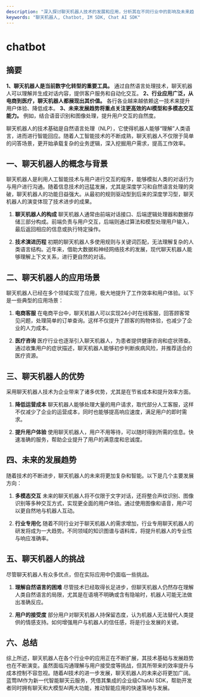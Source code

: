 ```yaml
---
description: "深入探讨聊天机器人技术的发展和应用，分析其在不同行业中的影响及未来趋势。"
keywords: "聊天机器人, Chatbot, IM SDK, Chat AI SDK"
---
```

# chatbot

## 摘要

**1、聊天机器人是当前数字化转型的重要工具。** 通过自然语言处理技术，聊天机器人可以理解并生成对话内容，提供客户服务和自动化交互。 **2、行业应用广泛，从电商到医疗，聊天机器人都展现出其价值。** 各行各业越来越依赖这一技术来提升用户体验、降低成本。 **3、未来发展趋势将重点关注更高效的AI模型和多模态交互能力。** 例如，结合语音识别和图像处理，提升用户交互的自然度。

聊天机器人的技术基础是自然语言处理（NLP），它使得机器人能够“理解”人类语言，进而进行智能回应。随着人工智能技术的不断成熟，聊天机器人不仅限于简单的问答场景，更开始承载复杂的业务逻辑，深入挖掘用户需求，提高工作效率。

## 一、聊天机器人的概念与背景

聊天机器人是利用人工智能技术与用户进行交互的程序，能够模拟人类的对话行为与用户进行沟通。随着信息技术的迅猛发展，尤其是深度学习和自然语言处理的突破，聊天机器人的功能日益强大。从最初的规则驱动型到后来的深度学习型，聊天机器人的演变体现了技术进步的成果。

1. **聊天机器人的构成**
   聊天机器人通常由前端对话接口、后端逻辑处理器和数据存储三部分构成。前端负责与用户交互，后端则通过算法和模型处理用户输入，最后返回相应的信息或执行特定操作。

2. **技术演进历程**
   初期的聊天机器人多使用规则与关键词匹配，无法理解复杂的人类语言结构。近年来，借助大数据和神经网络技术的发展，现代聊天机器人能够理解上下文关系，进行更自然的对话。

## 二、聊天机器人的应用场景

聊天机器人已经在多个领域实现了应用，极大地提升了工作效率和用户体验。以下是一些典型的应用场景：

1. **电商客服**
   在电商平台中，聊天机器人可以实现24小时在线客服，回答顾客常见问题，处理简单的订单查询。这样不仅提升了顾客的购物体验，也减少了企业的人力成本。

2. **医疗咨询**
   医疗行业也逐渐引入聊天机器人，为患者提供健康咨询和症状筛查。通过收集用户的症状描述，聊天机器人能够初步判断疾病风险，并推荐适合的医疗资源。

## 三、聊天机器人的优势

采用聊天机器人技术为企业带来了诸多优势，尤其是在节省成本和提升效率方面。

1. **降低运营成本**
   聊天机器人能够处理大量的用户请求，取代部分人工客服，这样不仅减少了企业的运营成本，同时也能够提高响应速度，满足用户的即时需求。

2. **提升用户体验**
   使用聊天机器人，用户不用等待，可以随时得到所需的信息。快速准确的服务，帮助企业提升了用户的满意度和忠诚度。

## 四、未来的发展趋势

随着技术的不断进步，聊天机器人的未来将更加复杂和智能。以下是几个主要发展方向：

1. **多模态交互**
   未来的聊天机器人将不仅限于文字对话，还将整合声纹识别、图像识别等多种交互方式，实现更全面的用户体验。通过使用图像和语音，用户可以更自然地与机器人互动。

2. **行业专用化**
   随着不同行业对于聊天机器人的需求增加，行业专用聊天机器人的研发将成为一大趋势。不同领域的知识图谱与语料库，将提升机器人的专业性与响应准确率。

## 五、聊天机器人的挑战

尽管聊天机器人有众多优点，但在实际应用中仍面临一些挑战。

1. **理解自然语言的困难**
   尽管技术已经取得长足进步，但聊天机器人仍然存在理解人类自然语言的局限，尤其是在语境不明确或含有隐喻时，机器人可能无法做出准确反应。

2. **用户的接受度**
   部分用户对聊天机器人持保留态度，认为机器人无法替代人类提供的情感支持。如何增强用户与机器人的信任感，将是行业发展的关键。

## 六、总结

综上所述，聊天机器人在各个行业中的应用正在不断扩展，其技术基础与发展趋势也在不断演变。虽然面临沟通理解与用户接受度等挑战，但其所带来的效率提升与成本控制不容忽视。随着AI技术的进一步发展，聊天机器人的未来必将更加广阔。蓝莺IM作为新一代智能聊天云服务，凭借其集成的企业级ChatAI SDK，帮助开发者同时拥有聊天和大模型AI两大功能，推动智能应用的快速落地与发展。
